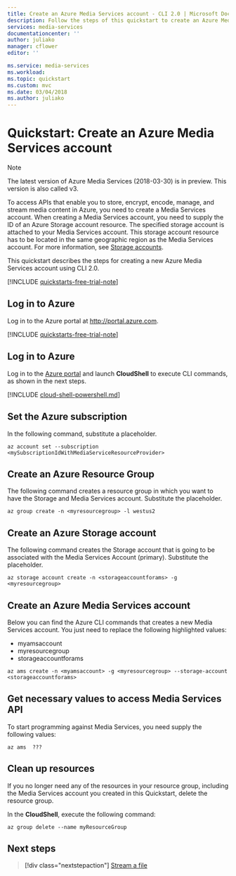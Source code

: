 ```yaml
---
title: Create an Azure Media Services account - CLI 2.0 | Microsoft Docs
description: Follow the steps of this quickstart to create an Azure Media Services account.
services: media-services
documentationcenter: ''
author: juliako
manager: cflower
editor: ''

ms.service: media-services
ms.workload: 
ms.topic: quickstart
ms.custom: mvc
ms.date: 03/04/2018
ms.author: juliako
---
```


# Quickstart: Create an Azure Media Services account

> [!NOTE]
> The latest version of Azure Media Services (2018-03-30) is in preview. This version is also called v3.

To access APIs that enable you to store, encrypt, encode, manage, and stream media content in Azure, you need to create a Media Services account. When creating a Media Services account, you need to supply the ID of an Azure Storage account resource. The specified storage account is attached to your Media Services account. This storage account resource has to be located in the same geographic region as the Media Services account. For more information, see [Storage accounts](storage-account-concept.md).

This quickstart describes the steps for creating a new Azure Media Services account using CLI 2.0.  

[!INCLUDE [quickstarts-free-trial-note](../../../includes/quickstarts-free-trial-note.md)]

## Log in to Azure

Log in to the Azure portal at http://portal.azure.com.

[!INCLUDE [quickstarts-free-trial-note](../../../includes/quickstarts-free-trial-note.md)]

## Log in to Azure

Log in to the [Azure portal](http://portal.azure.com) and launch **CloudShell** to execute CLI commands, as shown in the next steps.

[!INCLUDE [cloud-shell-powershell.md](../../../includes/cloud-shell-powershell.md)]

## Set the Azure subscription

In the following command, substitute a <mySubscriptionIdWithMediaServiceResourceProvider> placeholder.

```azurecli-interactive
az account set --subscription <mySubscriptionIdWithMediaServiceResourceProvider>
```

## Create an Azure Resource Group

The following command creates a resource group in which you want to have the Storage and Media Services account. Substitute the <myresourcegroup> placeholder.

```azurecli-interactive
az group create -n <myresourcegroup> -l westus2
```

## Create an Azure Storage account

The following command creates the Storage account that is going to be associated with the Media Services Account (primary). Substitute the <storageaccountforams> placeholder.

```azurecli-interactive
az storage account create -n <storageaccountforams> -g <myresourcegroup>

```

## Create an Azure Media Services account

Below you can find the Azure CLI commands that creates a new Media Services account. You just need to replace the following highlighted values:

* myamsaccount
* myresourcegroup
* storageaccountforams

```azurecli-interactive
az ams create -n <myamsaccount> -g <myresourcegroup> --storage-account <storageaccountforams>
```

## <a id="access_api" />Get necessary values to access Media Services API

To start programming against Media Services, you need supply the following values:

```azurecli-interactive
az ams  ???
```

## Clean up resources

If you no longer need any of the resources in your resource group, including the Media Services account you created in this Quickstart, delete the resource group.

In the **CloudShell**, execute the following command:

```azurecli-interactive
az group delete --name myResourceGroup
```

## Next steps

> [!div class="nextstepaction"]
> [Stream a file](stream-files-dotnet-quickstart.md)
